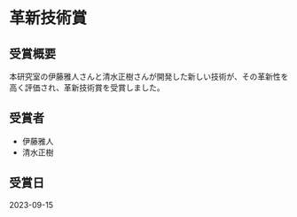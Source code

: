 # 革新技術賞

## 受賞概要

本研究室の伊藤雅人さんと清水正樹さんが開発した新しい技術が、その革新性を高く評価され、革新技術賞を受賞しました。

## 受賞者

- 伊藤雅人
- 清水正樹

## 受賞日

2023-09-15
